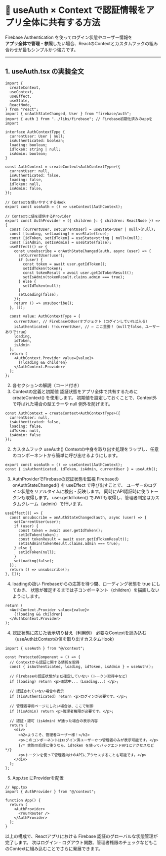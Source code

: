 # 🔐 useAuth × Context で認証情報をアプリ全体に共有する方法

Firebase Authentication を使ってログイン状態やユーザー情報を  
**アプリ全体で管理・参照**したい場合、ReactのContextとカスタムフックの組み合わせが最もシンプルかつ強力です。

---

## 1. useAuth.tsx の実装全文

```tsx
import {
  createContext,
  useContext,
  useEffect,
  useState,
  ReactNode,
} from "react";
import { onAuthStateChanged, User } from "firebase/auth";
import { auth } from "../libs/firebase"; // Firebase初期化済みのappをimport

interface AuthContextType {
  currentUser: User | null;
  isAuthenticated: boolean;
  loading: boolean;
  idToken: string | null;
  isAdmin: boolean;
}

const AuthContext = createContext<AuthContextType>({
  currentUser: null,
  isAuthenticated: false,
  loading: false,
  idToken: null,
  isAdmin: false,
});

// Contextを使いやすくするHook
export const useAuth = () => useContext(AuthContext);

// Contextに値を提供するProvider
export const AuthProvider = ({ children }: { children: ReactNode }) => {
  const [currentUser, setCurrentUser] = useState<User | null>(null);
  const [loading, setLoading] = useState(true);
  const [idToken, setIdToken] = useState<string | null>(null);
  const [isAdmin, setIsAdmin] = useState(false);
  useEffect(() => {
    const unsubscribe = onAuthStateChanged(auth, async (user) => {
      setCurrentUser(user);
      if (user) {
        const token = await user.getIdToken();
        setIdToken(token);
        const tokenResult = await user.getIdTokenResult();
        setIsAdmin(tokenResult.claims.admin === true);
      } else {
        setIdToken(null);
      }
      setLoading(false);
    });
    return () => unsubscribe();
  }, []);

  const value: AuthContextType = {
    currentUser, // FirebaseのUserオブジェクト（ログインしていれば入る）
    isAuthenticated: !!currentUser, // ← ここ重要！（nullでfalse、ユーザーありでtrue）
    loading,
    idToken,
    isAdmin
  };
  return (
    <AuthContext.Provider value={value}>
      {!loading && children}
    </AuthContext.Provider>
  );
};
```
2. 各セクションの解説（コード付き）
1. Contextの定義と初期値
認証状態をアプリ全体で共有するために createContext() を使用します。
初期値を設定しておくことで、Context外で呼ばれた場合の型エラーや null 例外を防げます。

```tsx 
const AuthContext = createContext<AuthContextType>({
  currentUser: null,
  isAuthenticated: false,
  loading: false,
  idToken: null,
  isAdmin: false
});
```
2. カスタムフック useAuth()
Contextの中身を取り出す処理をラップし、任意のコンポーネントから簡単に呼び出せるようにします。
```tsx
export const useAuth = () => useContext(AuthContext);
const { isAuthenticated, idToken, isAdmin, currentUser } = useAuth();
```
3. AuthProviderでFirebaseの認証状態を監視
Firebaseの onAuthStateChanged() を useEffect で呼び出すことで、
ユーザーのログイン状態をリアルタイムに検出・反映します。
同時にAPI認証時に使うトークンも取得します。
user.getIdToken() でJWTも取得し、管理者判定はカスタムクレーム（admin）で行います。

```tsx
useEffect(() => {
  const unsubscribe = onAuthStateChanged(auth, async (user) => {
    setCurrentUser(user);
    if (user) {
      const token = await user.getIdToken();
      setIdToken(token);
      const tokenResult = await user.getIdTokenResult();
      setIsAdmin(tokenResult.claims.admin === true);
    } else {
      setIdToken(null);
    }
    setLoading(false);
  });
  return () => unsubscribe();
}, []);
```
4. loadingの扱い
Firebaseからの応答を待つ間、ローディング状態を true にしておき、
状態が確定するまでは子コンポーネント（children）を描画しないようにします。

```tsx
return (
  <AuthContext.Provider value={value}>
    {!loading && children}
  </AuthContext.Provider>
);
```
4. 認証状態に応じた表示切り替え（利用例）
必要なContextを読み込む（useAuthはContextの値を取り出すカスタムHook）

```tsx
import { useAuth } from "@/context";

const ProtectedComponent = () => {
  // Contextから認証に関する情報を取得
  const { isAuthenticated, loading, idToken, isAdmin } = useAuth();

  // Firebaseの認証状態がまだ確定していない（トークン取得中など）
  if (loading) return <p>確認中...（Loading...）</p>;

  // 認証されていない場合の表示
  if (!isAuthenticated) return <p>ログインが必要です。</p>;

  // 管理者専用ページにしたい場合は、ここで制御
  if (!isAdmin) return <p>管理者権限が必要です。</p>;

  // 認証・認可（isAdmin）が通った場合の表示内容
  return (
    <div>
      <h2>ようこそ、管理者ユーザー様！</h2>
      <p>このコンポーネントはログイン済ユーザーかつ管理者のみが表示可能です。</p>
      {/* 実際の処理に使うなら、idToken を使ってバックエンドAPIにアクセスなど */}
      <p>トークンを使って管理者向けのAPIにアクセスすることも可能です。</p>
    </div>
  );
};
```
5. App.tsx にProviderを配置

```tsx
// App.tsx
import { AuthProvider } from "@/context";

function App() {
  return (
    <AuthProvider>
      <YourRouter />
    </AuthProvider>
  );
}
```
以上の構成で、Reactアプリにおける Firebase 認証のグローバルな状態管理が完了します。
次はログイン・ログアウト関数、管理者権限のチェックなどもこのContextに組み込むことでさらに発展できます。

